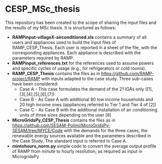 # CESP_MSc_thesis

This repository has been created to the scope of sharing the input files and the results of my MSc thesis. It is structured as follows: 

* **RAMPinput-villageX-airconditioned.xls** contains a summary of all users and appliances used to build the input files of RAMP_CESP_Thesis. 
Each user is reported in a sheet of the file, with the corresponding appliances. 
Each appliance is described with the parameters required by RAMP.
* **RAMPinput_references.txt** for the references used to assume powers and specific cycles of usage (e.g., for refrigerators or cold rooms).
* **RAMP_CESP_Thesis** contains the files as in https://github.com/RAMP-project/RAMP with inputs adapted to the case study. Three sub-cases have been considered:
	* Case A - This case formulates the demand of the 21 IGAs only ([1],[3],[4],[5],[6],[7])
	* Case B - As Case A with additional 80 low income households and 20 high income ones 	(appliances referred to Tier 1 and Tier 4 of [2])
	* Case C - As Case B with the additional installation of air conditioning units of three sizes depending on the user [8]
* **MicroGridsPy_CESP_Thesis** contains the files as in https://github.com/SESAM-Polimi/MicroGridsPy-SESAM/tree/MYCE/Code with the demands for the three cases, the renewable energy sources available and the parameters described in the Case Study. The standard input is referred to Case A.
*  **mintohours_norm.py** simple code to convert the average output profile of RAMP from minute to hourly resolution, as required as input in MicrogridsPy

